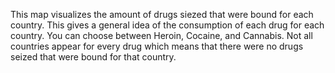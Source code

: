 This map visualizes the amount of drugs siezed that were bound for each country. This gives a general idea of the consumption of each drug for each country. You can choose between Heroin, Cocaine, and Cannabis. Not all countries appear for every drug which means that there were no drugs seized that were bound for that country.